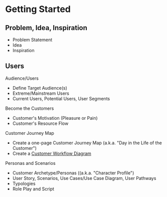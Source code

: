 # Getting Started

## Problem, Idea, Inspiration

* Problem Statement
* Idea
* Inspiration

## Users

Audience/Users
* Define Target Audience(s)
* Extreme/Mainstream Users
* Current Users, Potential Users, User Segments

Become the Customers
* Customer's Motivation (Pleasure or Pain)
* Customer's Resource Flow

Customer Journey Map
* Create a one-page Customer Journey Map (a.k.a. "Day in the Life of the Customer")
* Create a [Customer Workflow Diagram](http://steveblank.com/?attachment_id=8997) 



Personas and Scenarios
* Customer Archetype/Personas ((a.k.a. "Character Profile")
* User Story, Scenarios, Use Cases/Use Case Diagram, User Pathways
* Typologies
* Role Play and Script
